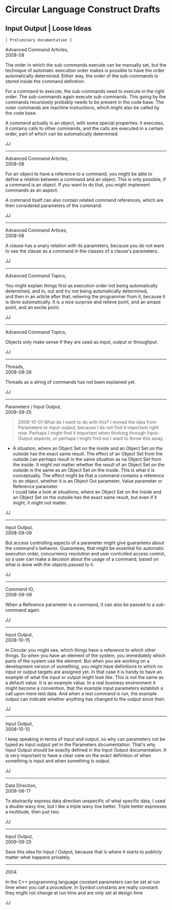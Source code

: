 ﻿Circular Language Construct Drafts
==================================

Input Output | Loose Ideas
--------------------------

`[ Preliminary documentation ]`

Advanced Command Articles,  
2008-08

The order in which the sub-commands execute can be manually set, but the technique of automatic execution order makes is possible to have the order automatically determined. Either way, the order of the sub-commands is stored inside the command definition.

For a command to execute, the sub-commands need to execute in the right order. The sub-commands again execute sub-commands. This going by the commands recursively probably needs to be present in the code base. The outer commands are machine instructions, which might also be called by the code base.

A command actually is an object, with some special properties: it executes, it contains calls to other commands, and the calls are executed in a certain order, part of which can be automatically determined.

JJ

-----

Advanced Command Articles,  
2008-08

For an object to have a reference to a command, you might be able to define a relation between a command and an object. This is only possible, if a command is an object.
If you want to do that, you might implement commands as an aspect.

A command itself can also contain related command references, which are then considered parameters of the command.

JJ

-----

Advanced Command Artices,  
2008-08

A clause has a unary relation with its parameters, because you do not want to see the clause as a command in the classes of a clause's parameters.

JJ

-----

Advanced Command Topics,

You might explain things first as execution order not being automatically determined, and in, out and tru not being automatically determined,  
and then in an article after that, relieving the programmer from it,
because it is done automatically. It is a nice surprise and relieve point, and an amaze point, and an excite point.

JJ

-----

Advanced Command Topics,

Objects only make sense if they are used as input, output or throughput.

JJ

-----

Threads,  
2008-08-26

Threads as a string of commands has not been explained yet.

JJ

-----

Parameters / Input Output,  
2008-09-25

> 2008-10-01 What do I want to do with this? I moved the idea from Parameters to input-output, because I do not find it important right now. Perhaps I might find it important when thinking through Input-Output aspects, or perhaps I might find out I want to throw this away.
- A situation, where an Object Set on the inside and an Object Set on the outside has the exact same result.
The effect of an Object Set from the outside can perhaps result in the same situation as na Object Set from the inside. It might not matter whether the result of an Object Set on the outside is the same as an Object Set on the inside. This is what it is conceptually.
The effect might be that a command contains a reference to an object, whether it is an Object Out parameter, Value parameter or Reference parameter.  
I could take a look at situations, where an Object Set on the inside and an Object Set on the outside has the exact same result, but even if it might, it might not matter.

JJ

-----

Input Output,  
2008-09-09

But access controlling aspects of a parameter might give guarantees about the command's behavior. Guarantees, that might be essential for automatic execution order, concurrency resolution and user controlled access control, so a user can make a decision about the usage of a command, based on what is done with the objects passed to it.

JJ

-----

Command IO,  
2008-09-09

When a Reference parameter is a command, it can also be passed to a sub-command again.

JJ

-----

Input Output,  
2008-10-15

In Circular you might see, which things have a reference to which other things. So when you have an element of the system, you immediately which parts of the system use the element. But when you are working on a development version of something, you might have definitions to which no input or output targets are assigned yet. In that case it is handy to have an example of what the input or output might look like. This is not the same as a default value. It is an example value. In a real business environment it might become a convention, that the example input parameters establish a call upon mere test data. And when a test command is run, the example output can indicate whether anything has changed to the output since then.

JJ

-----

Input Output,  
2008-10-15

I keep speaking in terms of input and output, so why can parameters not be typed as input output yet in the Parameters documentation. That's why Input Output should be exactly defined in the Input Output documentation. It is very important to have a clear view on the exact definition of when something is input and when something is output.

JJ

-----

Data Direction,  
2009-06-17

To abstractly express data direction unspecific of what specific data, I  used a double wavy line, but I like a triple wavy line better. Triple better expresses a multitude, then just two.

JJ

-----

Input Output,  
2009-09-25

Save this idea for Input / Output, because that is where it starts to publicly matter what happens privately.

-----

2004

In the C++ programming language constant parameters can be set at run time when you call a procedure. In Symbol constants are really constant: they might not change at run time and are only set at design time

JJ






















